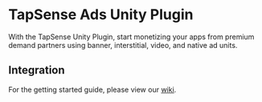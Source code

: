 # TapSense Ads Unity Plugin

With the TapSense Unity Plugin, start monetizing your apps from premium demand partners using banner, interstitial, video, and native ad units.

## Integration
For the getting started guide, please view our [wiki](https://github.com/TapSense/tapsense-ads-unity/wiki).
